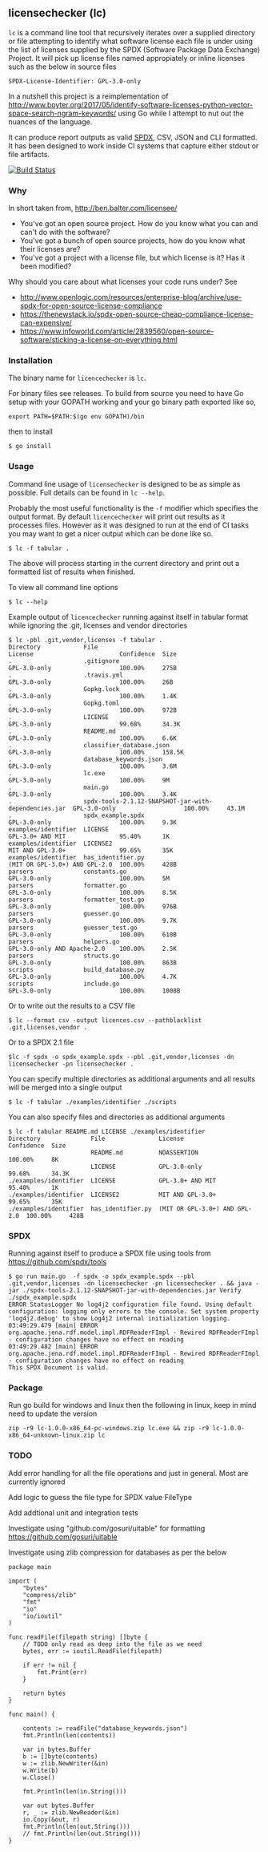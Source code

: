 licensechecker (lc)
-------------------
`lc` is a command line tool that recursively iterates over a supplied directory or file 
attempting to identify what software license each file is under using the list
of licenses supplied by the SPDX (Software Package Data Exchange) Project. It will pick up 
license files named appropiately or inline licenses such as the below in source files

`SPDX-License-Identifier: GPL-3.0-only`

In a nutshell this project is a reimplementation of http://www.boyter.org/2017/05/identify-software-licenses-python-vector-space-search-ngram-keywords/ using Go while I attempt to nut out the nuances of the language. 

It can produce report outputs as valid [SPDX](https://spdx.org/), CSV, JSON and CLI formatted. It has been designed to work inside CI systems that capture either stdout or file artifacts.

[![Build Status](https://travis-ci.org/boyter/lc.svg?branch=master)](https://travis-ci.org/boyter/lc)

### Why

In short taken from, http://ben.balter.com/licensee/

 * You've got an open source project. How do you know what you can and can't do with the software?
 * You've got a bunch of open source projects, how do you know what their licenses are?
 * You've got a project with a license file, but which license is it? Has it been modified?

Why should you care about what licenses your code runs under? See 

 * http://www.openlogic.com/resources/enterprise-blog/archive/use-spdx-for-open-source-license-compliance 
 * https://thenewstack.io/spdx-open-source-cheap-compliance-license-can-expensive/
 * https://www.infoworld.com/article/2839560/open-source-software/sticking-a-license-on-everything.html

### Installation

The binary name for `licencechecker` is `lc`.

For binary files see releases. To build from source you need to have Go setup with your GOPATH working and your go binary path exported like so,

```
export PATH=$PATH:$(go env GOPATH)/bin
```

then to install

```
$ go install
```


### Usage

Command line usage of `licensechecker` is designed to be as simple as possible.
Full details can be found in `lc --help`.

Probably the most useful functionality is the `-f` modifier which specifies the output format.
By default `licencechecker` will print out results as it processes files. However as it was designed
to run at the end of CI tasks you may want to get a nicer output which can be done like so.

```
$ lc -f tabular .
```

The above will process starting in the current directory and print out a formatted list of results when finished.

To view all command line options

```
$ lc --help
```

Example output of `licencechecker` running against itself in tabular format while ignoring the .git, licenses and vendor directories

```
$ lc -pbl .git,vendor,licenses -f tabular .
Directory            File                                                  License                        Confidence  Size
.                    .gitignore                                            GPL-3.0-only                   100.00%     275B
.                    .travis.yml                                           GPL-3.0-only                   100.00%     26B
.                    Gopkg.lock                                            GPL-3.0-only                   100.00%     1.4K
.                    Gopkg.toml                                            GPL-3.0-only                   100.00%     972B
.                    LICENSE                                               GPL-3.0-only                   99.68%      34.3K
.                    README.md                                             GPL-3.0-only                   100.00%     6.6K
.                    classifier_database.json                              GPL-3.0-only                   100.00%     158.5K
.                    database_keywords.json                                GPL-3.0-only                   100.00%     3.6M
.                    lc.exe                                                GPL-3.0-only                   100.00%     9M
.                    main.go                                               GPL-3.0-only                   100.00%     3.4K
.                    spdx-tools-2.1.12-SNAPSHOT-jar-with-dependencies.jar  GPL-3.0-only                   100.00%     43.1M
.                    spdx_example.spdx                                     GPL-3.0-only                   100.00%     9.3K
examples/identifier  LICENSE                                               GPL-3.0+ AND MIT               95.40%      1K
examples/identifier  LICENSE2                                              MIT AND GPL-3.0+               99.65%      35K
examples/identifier  has_identifier.py                                     (MIT OR GPL-3.0+) AND GPL-2.0  100.00%     428B
parsers              constants.go                                          GPL-3.0-only                   100.00%     5M
parsers              formatter.go                                          GPL-3.0-only                   100.00%     8.5K
parsers              formatter_test.go                                     GPL-3.0-only                   100.00%     976B
parsers              guesser.go                                            GPL-3.0-only                   100.00%     9.7K
parsers              guesser_test.go                                       GPL-3.0-only                   100.00%     610B
parsers              helpers.go                                            GPL-3.0-only AND Apache-2.0    100.00%     2.5K
parsers              structs.go                                            GPL-3.0-only                   100.00%     863B
scripts              build_database.py                                     GPL-3.0-only                   100.00%     4.7K
scripts              include.go                                            GPL-3.0-only                   100.00%     1008B
```

Or to write out the results to a CSV file

```
$ lc --format csv -output licences.csv --pathblacklist .git,licenses,vendor .
```

Or to a SPDX 2.1 file

```
$lc -f spdx -o spdx_example.spdx --pbl .git,vendor,licenses -dn licensechecker -pn licensechecker .
```

You can specify multiple directories as additional arguments and all results will be merged into a single output

```
$ lc -f tabular ./examples/identifier ./scripts
```

You can also specify files and directories as additional arguments 

```
$ lc -f tabular README.md LICENSE ./examples/identifier
Directory              File               License                        Confidence  Size
                       README.md          NOASSERTION                    100.00%     8K
                       LICENSE            GPL-3.0-only                   99.68%      34.3K
./examples/identifier  LICENSE            GPL-3.0+ AND MIT               95.40%      1K
./examples/identifier  LICENSE2           MIT AND GPL-3.0+               99.65%      35K
./examples/identifier  has_identifier.py  (MIT OR GPL-3.0+) AND GPL-2.0  100.00%     428B
```

### SPDX

Running against itself to produce a SPDX file using tools from https://github.com/spdx/tools

```
$ go run main.go  -f spdx -o spdx_example.spdx --pbl .git,vendor,licenses -dn licensechecker -pn licensechecker . && java -jar ./spdx-tools-2.1.12-SNAPSHOT-jar-with-dependencies.jar Verify ./spdx_example.spdx
ERROR StatusLogger No log4j2 configuration file found. Using default configuration: logging only errors to the console. Set system property 'log4j2.debug' to show Log4j2 internal initialization logging.
03:49:29.479 [main] ERROR org.apache.jena.rdf.model.impl.RDFReaderFImpl - Rewired RDFReaderFImpl - configuration changes have no effect on reading
03:49:29.482 [main] ERROR org.apache.jena.rdf.model.impl.RDFReaderFImpl - Rewired RDFReaderFImpl - configuration changes have no effect on reading
This SPDX Document is valid.
```

### Package

Run go build for windows and linux then the following in linux, keep in mind need to update the version

```
zip -r9 lc-1.0.0-x86_64-pc-windows.zip lc.exe && zip -r9 lc-1.0.0-x86_64-unknown-linux.zip lc
```


### TODO

Add error handling for all the file operations and just in general. Most are currently ignored

Add logic to guess the file type for SPDX value FileType

Add addtional unit and integration tests

Investigate using "github.com/gosuri/uitable" for formatting https://github.com/gosuri/uitable

Investigate using zlib compression for databases as per the below

```
package main

import (
	"bytes"
	"compress/zlib"
	"fmt"
	"io"
	"io/ioutil"
)

func readFile(filepath string) []byte {
	// TODO only read as deep into the file as we need
	bytes, err := ioutil.ReadFile(filepath)

	if err != nil {
		fmt.Print(err)
	}

	return bytes
}

func main() {

	contents := readFile("database_keywords.json")
	fmt.Println(len(contents))

	var in bytes.Buffer
	b := []byte(contents)
	w := zlib.NewWriter(&in)
	w.Write(b)
	w.Close()

	fmt.Println(len(in.String()))

	var out bytes.Buffer
	r, _ := zlib.NewReader(&in)
	io.Copy(&out, r)
	fmt.Println(len(out.String()))
	// fmt.Println(len(out.String()))
}
```
